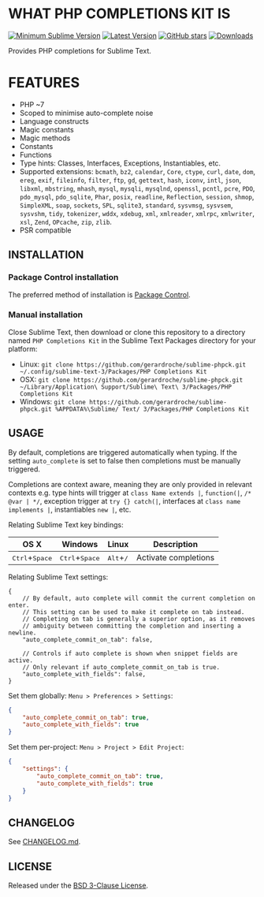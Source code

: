 # WHAT PHP COMPLETIONS KIT IS

[![Minimum Sublime Version](https://img.shields.io/badge/sublime-%3E%3D%203.0-brightgreen.svg?style=flat-square)](https://sublimetext.com) [![Latest Version](https://img.shields.io/github/tag/gerardroche/sublime-phpck.svg?style=flat-square&label=version)](https://github.com/gerardroche/sublime-phpck/tags) [![GitHub stars](https://img.shields.io/github/stars/gerardroche/sublime-phpck.svg?style=flat-square)](https://github.com/gerardroche/sublime-phpck/stargazers) [![Downloads](https://img.shields.io/packagecontrol/dt/PHP%20Completions%20Kit.svg?style=flat-square)](https://packagecontrol.io/packages/PHP%20Completions%20Kit)

Provides PHP completions for Sublime Text.

# FEATURES

* PHP ~7
* Scoped to minimise auto-complete noise
* Language constructs
* Magic constants
* Magic methods
* Constants
* Functions
* Type hints: Classes, Interfaces, Exceptions, Instantiables, etc.
* Supported extensions: `bcmath`, `bz2`, `calendar`, `Core`, `ctype`, `curl`, `date`, `dom`, `ereg`, `exif`, `fileinfo`, `filter`, `ftp`, `gd`, `gettext`, `hash`, `iconv`, `intl`, `json`, `libxml`, `mbstring`, `mhash`, `mysql`, `mysqli`, `mysqlnd`, `openssl`, `pcntl`, `pcre`, `PDO`, `pdo_mysql`, `pdo_sqlite`, `Phar`, `posix`, `readline`, `Reflection`, `session`, `shmop`, `SimpleXML`, `soap`, `sockets`, `SPL`, `sqlite3`, `standard`, `sysvmsg`, `sysvsem`, `sysvshm`, `tidy`, `tokenizer`, `wddx`, `xdebug`, `xml`, `xmlreader`, `xmlrpc`, `xmlwriter`, `xsl`, `Zend`, `OPcache`, `zip`, `zlib`.
* PSR compatible

## INSTALLATION

### Package Control installation

The preferred method of installation is [Package Control](https://packagecontrol.io/browse/authors/gerardroche).

### Manual installation

Close Sublime Text, then download or clone this repository to a directory named `PHP Completions Kit` in the Sublime Text Packages directory for your platform:

* Linux: `git clone https://github.com/gerardroche/sublime-phpck.git ~/.config/sublime-text-3/Packages/PHP Completions Kit`
* OSX: `git clone https://github.com/gerardroche/sublime-phpck.git ~/Library/Application\ Support/Sublime\ Text\ 3/Packages/PHP Completions Kit`
* Windows: `git clone https://github.com/gerardroche/sublime-phpck.git %APPDATA%\Sublime/ Text/ 3/Packages/PHP Completions Kit`

## USAGE

By default, completions are triggered automatically when typing. If the setting `auto_complete` is set to false then completions must be manually triggered.

Completions are context aware, meaning they are only provided in relevant contexts e.g. type hints will trigger at `class Name extends |`, `function(|`, `/* @var | */`, exception trigger at `try {} catch(|`, interfaces at `class name implements |`, instantiables `new |`, etc.

Relating Sublime Text key bindings:

OS X | Windows | Linux | Description
-----|---------|-------|------------
<kbd>Ctrl</kbd>+<kbd>Space</kbd> | <kbd>Ctrl</kbd>+<kbd>Space</kbd> | <kbd>Alt</kbd>+<kbd>/</kbd> | Activate completions

Relating Sublime Text settings:

```text
{
    // By default, auto complete will commit the current completion on enter.
    // This setting can be used to make it complete on tab instead.
    // Completing on tab is generally a superior option, as it removes
    // ambiguity between committing the completion and inserting a newline.
    "auto_complete_commit_on_tab": false,

    // Controls if auto complete is shown when snippet fields are active.
    // Only relevant if auto_complete_commit_on_tab is true.
    "auto_complete_with_fields": false,
}
```

Set them globally: `Menu > Preferences > Settings`:

```json
{
    "auto_complete_commit_on_tab": true,
    "auto_complete_with_fields": true
}
```

Set them per-project: `Menu > Project > Edit Project`:

```json
{
    "settings": {
        "auto_complete_commit_on_tab": true,
        "auto_complete_with_fields": true
    }
}
```

## CHANGELOG

See [CHANGELOG.md](CHANGELOG.md).

## LICENSE

Released under the [BSD 3-Clause License](LICENSE).
